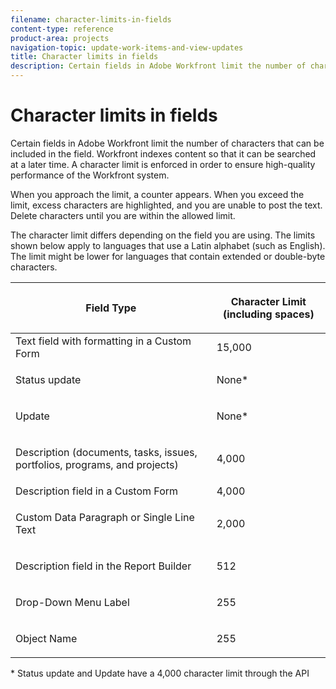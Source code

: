 ```yaml
---
filename: character-limits-in-fields
content-type: reference
product-area: projects
navigation-topic: update-work-items-and-view-updates
title: Character limits in fields
description: Certain fields in Adobe Workfront limit the number of characters that can be included in the field. Workfront indexes content so that it can be searched at a later time. A character limit is enforced in order to ensure high-quality performance of the Workfront system.
---
```


# Character limits in fields

Certain fields in Adobe Workfront limit the number of characters that can be included in the field. Workfront indexes content so that it can be searched at a later time. A character limit is enforced in order to ensure high-quality performance of the Workfront system.

When you approach the limit, a counter appears. When you exceed the limit, excess characters are highlighted, and you are unable to post the text. Delete characters until you are within the allowed limit.

The character limit differs depending on the field you are using. The limits shown below apply to languages that use a Latin alphabet (such as English). The limit might be lower for languages that contain extended or double-byte characters.

<table cellspacing="15"> 
 <col> 
 <col> 
 <thead> 
  <tr> 
   <th> <p><span class="bold">Field Type</span> </p> </th> 
   <th> <p><span class="bold">Character Limit (</span><span class="bold">including spaces)</span> </p> </th> 
  </tr> 
 </thead> 
 <tbody> 
  <tr> 
   <td>Text field with formatting in a Custom Form</td> 
   <td>15,000</td> 
  </tr> 
  <tr> 
   <td> <p>Status update</p> </td> 
   <td> <p>None*</p> </td> 
  </tr> 
  <tr> 
   <td> <p>Update</p> </td> 
   <td> <p>None*</p> </td> 
  </tr> 
  <tr> 
   <td> <p>Description (documents, tasks, issues, portfolios, programs, and projects)</p> </td> 
   <td> <p>4,000</p> </td> 
  </tr> 
  <tr> 
   <td>Description field in a Custom Form</td> 
   <td>4,000</td> 
  </tr> 
  <tr> 
   <td> <p>Custom Data Paragraph or Single Line Text&nbsp;</p> </td> 
   <td> <p>2,000</p> </td> 
  </tr> 
  <tr> 
   <td> <p>Description field in the Report Builder</p> </td> 
   <td> <p>512</p> </td> 
  </tr> 
  <tr> 
   <td> <p>Drop-Down Menu Label</p> </td> 
   <td> <p>255</p> </td> 
  </tr> 
  <tr> 
   <td> <p>Object Name</p> </td> 
   <td> <p>255</p> </td> 
  </tr> 
 </tbody> 
</table>

&#42; Status update and Update have a 4,000 character limit through the API

